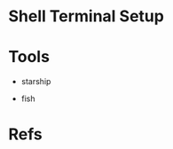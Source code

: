 # Shell Terminal Setup 
# Tools
- starship 

- fish







# Refs
[^1]: [Sweet Shell 2024: With Oh-My-Zsh, Neovim, Starship, and Demo Mode. For macOS, Linux, and Windows](https://www.bretfisher.com/shell/)
[^2]: [WezTerm+ Starship](https://www.reddit.com/r/neovim/comments/1edd9yj/my_favorite_terminal_setup_for_neovim_wezterm/)
